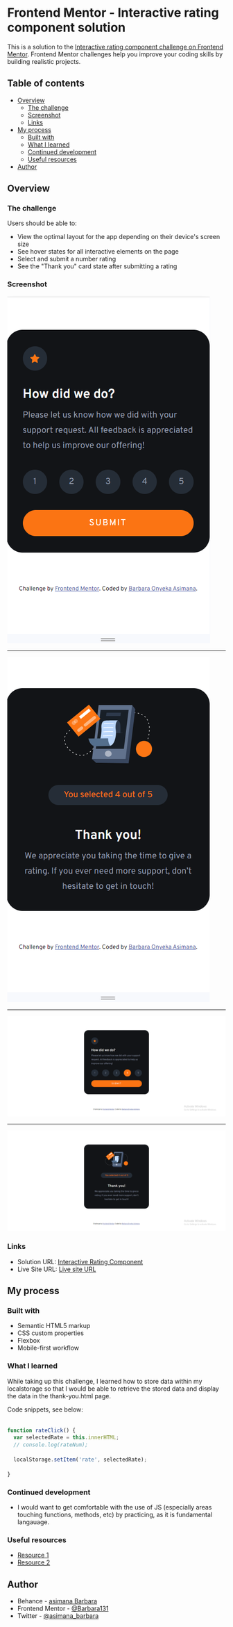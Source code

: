 <!-- @format -->

# Frontend Mentor - Interactive rating component solution

This is a solution to the [Interactive rating component challenge on Frontend Mentor](https://www.frontendmentor.io/challenges/interactive-rating-component-koxpeBUmI). Frontend Mentor challenges help you improve your coding skills by building realistic projects.

## Table of contents

- [Overview](#overview)
  - [The challenge](#the-challenge)
  - [Screenshot](#screenshot)
  - [Links](#links)
- [My process](#my-process)
  - [Built with](#built-with)
  - [What I learned](#what-i-learned)
  - [Continued development](#continued-development)
  - [Useful resources](#useful-resources)
- [Author](#author)

## Overview

### The challenge

Users should be able to:

- View the optimal layout for the app depending on their device's screen size
- See hover states for all interactive elements on the page
- Select and submit a number rating
- See the "Thank you" card state after submitting a rating

### Screenshot

![mobile version](./images/mobile-view.png)

---

![mobile version/thank-you](./images/mobile-thank-you.png)

---

![desktop version](./images/desktop-view.png)

---

![desktop version/thank-you](./images/desktop-thank-you.png)

### Links

- Solution URL: [Interactive Rating Component](https://your-solution-url.com)
- Live Site URL: [Live site URL](https://barbara131.github.io/web-development/interactive-rating-component-main/index.html)

## My process

### Built with

- Semantic HTML5 markup
- CSS custom properties
- Flexbox
- Mobile-first workflow

### What I learned

While taking up this challenge, I learned how to store data within my localstorage so that I would be able to retrieve the stored data and display the data in the thank-you.html page.

Code snippets, see below:

```js

function rateClick() {
  var selectedRate = this.innerHTML;
  // console.log(rateNum);

  localStorage.setItem('rate', selectedRate);

}

```

### Continued development

- I would want to get comfortable with the use of JS (especially areas touching functions, methods, etc) by practicing, as it is fundamental langauage.

### Useful resources

- [Resource 1](https://www.w3schools.com/)
- [Resource 2](https://developer.mozilla.org/en-US/)

## Author

- Behance - [asimana Barbara](https://www.behance.net/barbaraasimana)
- Frontend Mentor - [@Barbara131](https://www.frontendmentor.io/profile/Barbara131)
- Twitter - [@asimana_barbara](https://x.com/asimana_barbara?t=GnfokJobp2fos4gJwct7eg&s=08)

